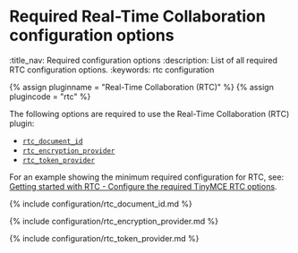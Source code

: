 # Required Real-Time Collaboration configuration options
:title_nav: Required configuration options
:description: List of all required RTC configuration options.
:keywords: rtc configuration

{% assign pluginname = "Real-Time Collaboration (RTC)" %}
{% assign plugincode = "rtc" %}

The following options are required to use the Real-Time Collaboration (RTC) plugin:

* [`rtc_document_id`]({{site.baseurl}}/plugins-ref/premium/rtc/configuration/rtc-options-required/#rtc_document_id)
* [`rtc_encryption_provider`](#rtc_encryption_provider)
* [`rtc_token_provider`](#rtc_token_provider)

For an example showing the minimum required configuration for RTC, see: [Getting started with RTC - Configure the required TinyMCE RTC options]({{site.baseurl}}/plugins-ref/premium/rtc/getting-started/#5configuretherequiredtinymcertcoptions).

{% include configuration/rtc_document_id.md %}

{% include configuration/rtc_encryption_provider.md %}

{% include configuration/rtc_token_provider.md %}
